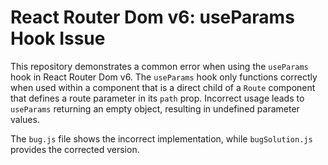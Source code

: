 # React Router Dom v6: useParams Hook Issue
This repository demonstrates a common error when using the `useParams` hook in React Router Dom v6.  The `useParams` hook only functions correctly when used within a component that is a direct child of a `Route` component that defines a route parameter in its `path` prop.  Incorrect usage leads to `useParams` returning an empty object, resulting in undefined parameter values.

The `bug.js` file shows the incorrect implementation, while `bugSolution.js` provides the corrected version.